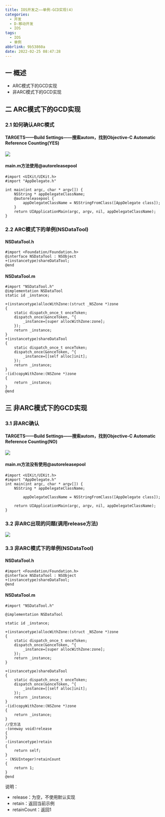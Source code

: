 ```yaml
---
title: IOS开发之——单例-GCD实现(4)
categories:
  - 开发
  - D-移动开发
  - IOS
tags:
  - IOS
  - 单例
abbrlink: 9b53860a
date: 2022-02-25 08:47:28
---
```

## 一 概述

* ARC模式下的GCD实现
* 非ARC模式下的GCD实现

<!--more-->

## 二 ARC模式下的GCD实现

### 2.1 如何确认ARC模式

#### TARGETS——Build Settings——搜索autom，找到Objective-C Automatic Reference Counting(YES)

![][1]

#### main.m方法使用@autoreleasepool

```
#import <UIKit/UIKit.h>
#import "AppDelegate.h"

int main(int argc, char * argv[]) {
    NSString * appDelegateClassName;
    @autoreleasepool {
        appDelegateClassName = NSStringFromClass([AppDelegate class]);
    }
    return UIApplicationMain(argc, argv, nil, appDelegateClassName);
}
```

### 2.2 ARC模式下的单例(NSDataTool)

#### NSDataTool.h

```
#import <Foundation/Foundation.h>
@interface NSDataTool : NSObject
+(instancetype)shareDataTool;
@end
```

#### NSDataTool.m

```
#import "NSDataTool.h"
@implementation NSDataTool
static id _instance;

+(instancetype)allocWithZone:(struct _NSZone *)zone
{
    static dispatch_once_t onceToken;
    dispatch_once(&onceToken, ^{
        _instance=[super allocWithZone:zone];
    });
    return _instance;
}
+(instancetype)shareDataTool
{
    static dispatch_once_t onceToken;
    dispatch_once(&onceToken, ^{
        _instance=[[self alloc]init];
    });
    return _instance;
}
-(id)copyWithZone:(NSZone *)zone
{
    return _instance;
}
@end
```

## 三 非ARC模式下的GCD实现

### 3.1 非ARC确认

#### TARGETS——Build Settings——搜索autom，找到Objective-C Automatic Reference Counting(NO)
![][2]

#### main.m方法没有使用@autoreleasepool

```
#import <UIKit/UIKit.h>
#import "AppDelegate.h"
int main(int argc, char * argv[]) {
    NSString * appDelegateClassName;

        appDelegateClassName = NSStringFromClass([AppDelegate class]);
  
    return UIApplicationMain(argc, argv, nil, appDelegateClassName);
}
```

### 3.2 非ARC出现的问题(调用release方法)

![][3]

### 3.3 非ARC模式下的单例(NSDataTool)

#### NSDataTool.h

```
#import <Foundation/Foundation.h>
@interface NSDataTool : NSObject
+(instancetype)shareDataTool;
@end
```

#### NSDataTool.m

```
#import "NSDataTool.h"

@implementation NSDataTool

static id _instance;

+(instancetype)allocWithZone:(struct _NSZone *)zone
{
    static dispatch_once_t onceToken;
    dispatch_once(&onceToken, ^{
        _instance=[super allocWithZone:zone];
    });
    return _instance;
}

+(instancetype)shareDataTool
{
    static dispatch_once_t onceToken;
    dispatch_once(&onceToken, ^{
        _instance=[[self alloc]init];
    });
    return _instance;
}
-(id)copyWithZone:(NSZone *)zone
{
    return _instance;
}
//空方法
-(oneway void)release
{  
}
-(instancetype)retain
{
    return self;
}
- (NSUInteger)retainCount
{
    return 1;
}
@end
```

说明：

* release：为空，不使用默认实现
* retain：返回当前示例
* retainCount：返回1


[1]:https://raw.githubusercontent.com/PGzxc/CDN/master/blog-ios/ios-instance-arc-setting-yes.png
[2]:https://raw.githubusercontent.com/PGzxc/CDN/master/blog-ios/ios-instance-arc-setting-no.png
[3]:https://raw.githubusercontent.com/PGzxc/CDN/master/blog-ios/ios-instance-arc-setting-no-problem.png

